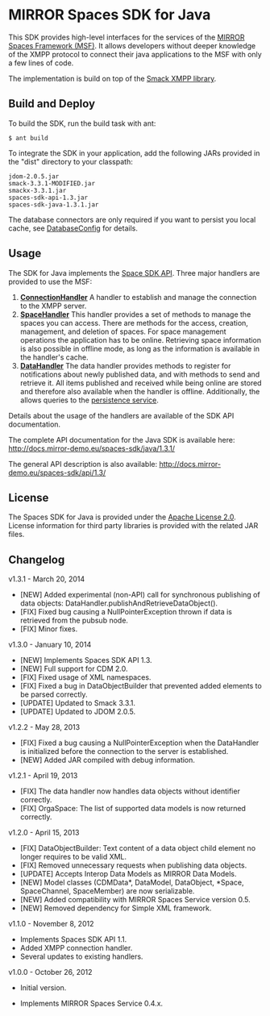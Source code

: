 # MIRROR Spaces SDK for Java
This SDK provides high-level interfaces for the services of the [MIRROR Spaces Framework (MSF)][1]. It allows developers without deeper knowledge of the XMPP protocol to connect their java applications to the MSF with only a few lines of code.

The implementation is build on top of the [Smack XMPP library][2].

## Build and Deploy
To build the SDK, run the build task with ant:

    $ ant build

To integrate the SDK in your application, add the following JARs provided in the "dist" directory to your classpath:

    jdom-2.0.5.jar
    smack-3.3.1-MODIFIED.jar
    smackx-3.3.1.jar
    spaces-sdk-api-1.3.jar
    spaces-sdk-java-1.3.1.jar

The database connectors are only required if you want to persist you local cache, see [DatabaseConfig][3] for details.

## Usage
The SDK for Java implements the [Space SDK API][4]. Three major handlers are provided to use the MSF:

1. **[ConnectionHandler][5]**
  A handler to establish and manage the connection to the XMPP server.
2. **[SpaceHandler][6]**
  This handler provides a set of methods to manage the spaces you can access.
  There are methods for the access, creation, management, and deletion of
  spaces. For space management operations the application has to be online.
  Retrieving space information is also possible in offline mode, as long as the
  information is available in the handler's cache. 
3. **[DataHandler][7]**
  The data handler provides methods to register for notifications about newly
  published data, and with methods to send and retrieve it. All items published
  and received while being online are stored and therefore also available when
  the handler is offline. Additionally, the allows queries to the [persistence service][8].

Details about the usage of the handlers are available of the SDK API documentation.

The complete API documentation for the Java SDK is available here:
http://docs.mirror-demo.eu/spaces-sdk/java/1.3.1/

The general API description is also available:
http://docs.mirror-demo.eu/spaces-sdk/api/1.3/

## License
The Spaces SDK for Java is provided under the [Apache License 2.0][9].
License information for third party libraries is provided with the related JAR files.

## Changelog

v1.3.1 - March 20, 2014

* [NEW] Added experimental (non-API) call for synchronous publishing of data objects: DataHandler.publishAndRetrieveDataObject().
* [FIX] Fixed bug causing a NullPointerException thrown if data is retrieved from the pubsub node.
* [FIX] Minor fixes.

v1.3.0 - January 10, 2014

* [NEW] Implements Spaces SDK API 1.3.
* [NEW] Full support for CDM 2.0.
* [FIX] Fixed usage of XML namespaces.
* [FIX] Fixed a bug in DataObjectBuilder that prevented added elements to be parsed correctly.
* [UPDATE] Updated to Smack 3.3.1.
* [UPDATE] Updated to JDOM 2.0.5.
 
v1.2.2 - May 28, 2013

* [FIX] Fixed a bug causing a NullPointerException when the DataHandler is initialized before the connection to the server is established.
* [NEW] Added JAR compiled with debug information.

v1.2.1 - April 19, 2013

* [FIX] The data handler now handles data objects without identifier correctly.
* [FIX] OrgaSpace: The list of supported data models is now returned correctly. 

v1.2.0 - April 15, 2013

* [FIX] DataObjectBuilder: Text content of a data object child element no longer requires to be valid XML.
* [FIX] Removed unnecessary requests when publishing data objects.
* [UPDATE] Accepts Interop Data Models as MIRROR Data Models.
* [NEW] Model classes (CDMData*, DataModel, DataObject, *Space, SpaceChannel, SpaceMember) are now serializable.
* [NEW] Added compatibility with MIRROR Spaces Service version 0.5.
* [NEW] Removed dependency for Simple XML framework. 

v1.1.0 - November 8, 2012

* Implements Spaces SDK API 1.1.
* Added XMPP connection handler.
* Several updates to existing handlers.

v1.0.0 - October 26, 2012

* Initial version.
* Implements MIRROR Spaces Service 0.4.x.

  [1]: https://github.com/MirrorIP
  [2]: http://www.igniterealtime.org/projects/smack/
  [3]: http://docs.mirror-demo.eu/spaces-sdk/java/1.3/index.html?de/imc/mirror/sdk/java/data/DatabaseConfig.html
  [4]: %28https://github.com/MirrorIP/msf-spaces-sdk-api
  [5]: http://docs.mirror-demo.eu/spaces-sdk/java/1.3/index.html?de/imc/mirror/sdk/java/ConnectionHandler.html
  [6]: http://docs.mirror-demo.eu/spaces-sdk/java/1.3/index.html?de/imc/mirror/sdk/java/SpaceHandler.html
  [7]: http://docs.mirror-demo.eu/spaces-sdk/java/1.3/index.html?de/imc/mirror/sdk/java/DataHandler.html
  [8]: https://github.com/MirrorIP/msf-persistence-service
  [9]: http://www.apache.org/licenses/LICENSE-2.0.html